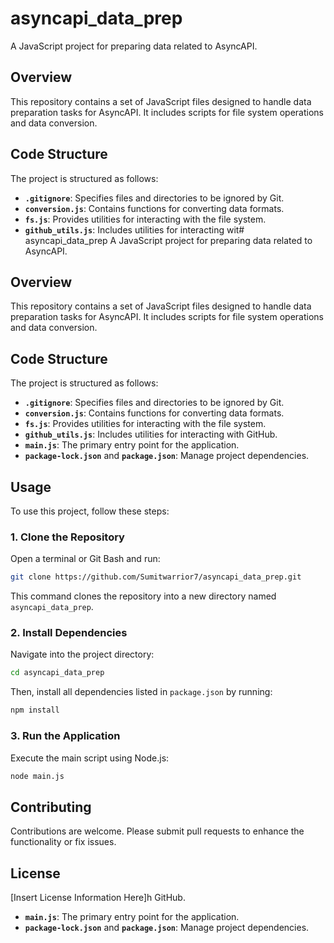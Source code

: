 # asyncapi_data_prep
A JavaScript project for preparing data related to AsyncAPI.

## Overview
This repository contains a set of JavaScript files designed to handle data preparation tasks for AsyncAPI. It includes scripts for file system operations and data conversion.

## Code Structure
The project is structured as follows:

- **`.gitignore`**: Specifies files and directories to be ignored by Git.
- **`conversion.js`**: Contains functions for converting data formats.
- **`fs.js`**: Provides utilities for interacting with the file system.
- **`github_utils.js`**: Includes utilities for interacting wit# asyncapi_data_prep
A JavaScript project for preparing data related to AsyncAPI.

## Overview
This repository contains a set of JavaScript files designed to handle data preparation tasks for AsyncAPI. It includes scripts for file system operations and data conversion.

## Code Structure
The project is structured as follows:
- **`.gitignore`**: Specifies files and directories to be ignored by Git.
- **`conversion.js`**: Contains functions for converting data formats.
- **`fs.js`**: Provides utilities for interacting with the file system.
- **`github_utils.js`**: Includes utilities for interacting with GitHub.
- **`main.js`**: The primary entry point for the application.
- **`package-lock.json`** and **`package.json`**: Manage project dependencies.

## Usage
To use this project, follow these steps:

### 1. Clone the Repository
Open a terminal or Git Bash and run:
```sh
git clone https://github.com/Sumitwarrior7/asyncapi_data_prep.git
```
This command clones the repository into a new directory named `asyncapi_data_prep`.

### 2. Install Dependencies
Navigate into the project directory:
```sh
cd asyncapi_data_prep
```
Then, install all dependencies listed in `package.json` by running:
```sh
npm install
```

### 3. Run the Application
Execute the main script using Node.js:
```sh
node main.js
```

## Contributing
Contributions are welcome. Please submit pull requests to enhance the functionality or fix issues.

## License
[Insert License Information Here]h GitHub.
- **`main.js`**: The primary entry point for the application.
- **`package-lock.json`** and **`package.json`**: Manage project dependencies.
